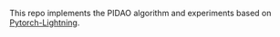 
This repo implements the PIDAO algorithm and experiments based on [Pytorch-Lightning](https://github.com/Lightning-AI/pytorch-lightning).
